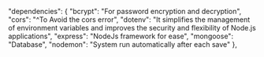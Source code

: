 "dependencies": {
  "bcrypt": "For password encryption and decryption",  
  "cors": "^To Avoid the cors error",
  "dotenv": "It simplifies the management of environment variables and improves the security and flexibility of Node.js applications",
  "express": "NodeJs framework for ease",
  "mongoose": "Database",
  "nodemon": "System run automatically after each save"
},
